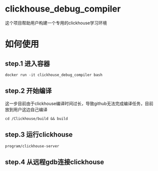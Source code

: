 # clickhouse_debug_compiler
这个项目帮助用户构建一个专用的clickhouse学习环境

# 如何使用
## step.1 进入容器

```
docker run -it clickhouse_debug_compiler bash
```

## step.2 开始编译
这一步目前由于clickhouse编译时间过长，导致github无法完成编译任务，目前放到用户这边自己编译
```
cd /Clickhouse/build && build
```

## step.3 运行clickhouse
```
program/clickhouse-server
```

## step.4 从远程gdb连接clickhouse

